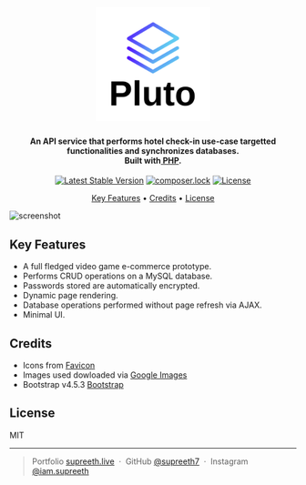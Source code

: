 <h1 align="center">
  <br>
  <a href="https://gamet-in.000webhostapp.com/"><img src="/assets/icons/pluto-default-logo.png?raw=true" alt="Gamet" width="200"></a>
</h1>

<h4 align="center">An API service that performs hotel check-in use-case targetted functionalities and synchronizes databases. <br>Built with<a href="https://www.php.net/" target="_blank"> PHP</a>.</h4>

<div align="center">

[![Latest Stable Version](https://poser.pugx.org/composer/composer/v)](//packagist.org/packages/composer/composer)
[![composer.lock](https://poser.pugx.org/composer/composer/composerlock)](//packagist.org/packages/composer/composer)
[![License](https://poser.pugx.org/composer/composer/license)](//packagist.org/packages/composer/composer)

</div>

<p align="center">
  <a href="#key-features">Key Features</a> •
  <a href="#credits">Credits</a> •
  <a href="#license">License</a>
</p>

![screenshot](/assets/screenshots/login.png)

## Key Features
* A full fledged video game e-commerce prototype.
* Performs CRUD operations on a MySQL database.
* Passwords stored are automatically encrypted.
* Dynamic page rendering.
* Database operations performed without page refresh via AJAX.
* Minimal UI.


## Credits

* Icons from [Favicon](https://favicon.io/)
* Images used dowloaded via [Google Images](https://www.google.com/imghp?hl=en)
* Bootstrap v4.5.3 [Bootstrap](https://getbootstrap.com/docs/4.5/getting-started/introduction/)

## License

MIT

---

> Portfolio [supreeth.live](https://devfolio.co/@supreeth7700) &nbsp;&middot;&nbsp;
> GitHub [@supreeth7](https://github.com/supreeth7) &nbsp;&middot;&nbsp;
> Instagram [@iam.supreeth](https://www.instagram.com/iam.supreeth)
